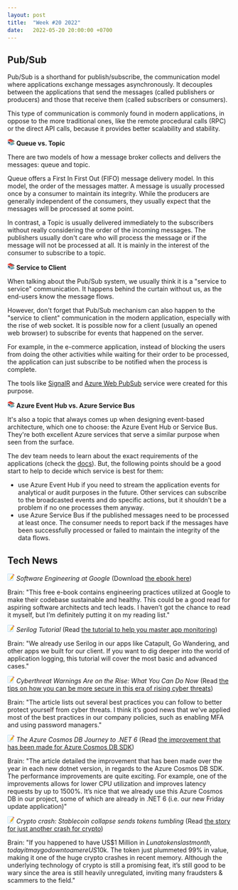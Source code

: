 ```yaml
---
layout: post
title:  "Week #20 2022"
date:   2022-05-20 20:00:00 +0700
---
```


## Pub/Sub

Pub/Sub is a shorthand for publish/subscribe, the communication model where applications exchange messages asynchronously. It decouples between the applications that send the messages (called publishers or producers) and those that receive them (called subscribers or consumers).

This type of communication is commonly found in modern applications, in oppose to the more traditional ones, like the remote procedural calls (RPC) or the direct API calls, because it provides better scalability and stability.

![book](/assets/images/books16.png) __Queue vs. Topic__

There are two models of how a message broker collects and delivers the messages: queue and topic.

Queue offers a First In First Out (FIFO) message delivery model. In this model, the order of the messages matter. A message is usually processed once by a consumer to maintain its integrity. While the producers are generally independent of the consumers, they usually expect that the messages will be processed at some point.

In contrast, a Topic is usually delivered immediately to the subscribers without really considering the order of the incoming messages. The publishers usually don't care who will process the message or if the message will not be processed at all. It is mainly in the interest of the consumer to subscribe to a topic.

![book](/assets/images/books16.png) __Service to Client__

When talking about the Pub/Sub system, we usually think it is a "service to service" communication. It happens behind the curtain without us, as the end-users know the message flows.

However, don't forget that Pub/Sub mechanism can also happen to the "service to client" communication in the modern application, especially with the rise of web socket. It is possible now for a client (usually an opened web browser) to subscribe for events that happened on the server.

For example, in the e-commerce application, instead of blocking the users from doing the other activities while waiting for their order to be processed, the application can just subscribe to be notified when the process is complete.

The tools like [SignalR](https://dotnet.microsoft.com/en-us/apps/aspnet/signalr) and [Azure Web PubSub](https://azure.microsoft.com/en-us/pricing/details/web-pubsub/) service were created for this purpose.

![book](/assets/images/books16.png) __Azure Event Hub vs. Azure Service Bus__

It's also a topic that always comes up when designing event-based architecture, which one to choose: the Azure Event Hub or Service Bus. They're both excellent Azure services that serve a similar purpose when seen from the surface.

The dev team needs to learn about the exact requirements of the applications (check the [docs](https://docs.microsoft.com/en-us/azure/event-grid/compare-messaging-services)). But, the following points should be a good start to help to decide which service is best for them:
- use Azure Event Hub if you need to stream the application events for analytical or audit purposes in the future. Other services can subscribe to the broadcasted events and do specific actions, but it shouldn't be a problem if no one processes them anyway.
- use Azure Service Bus if the published messages need to be processed at least once. The consumer needs to report back if the messages have been successfully processed or failed to maintain the integrity of the data flows.

## Tech News

![memo](/assets/images/memo16.png) *Software Engineering at Google* (Download [the ebook here](https://abseil.io/resources/swe-book))

Brain: "This free e-book contains engineering practices utilized at Google to make their codebase sustainable and healthy. This could be a good read for aspiring software architects and tech leads. I haven’t got the chance to read it myself, but I’m definitely putting it on my reading list."

![memo](/assets/images/memo16.png) *Serilog Tutorial* (Read [the tutorial to help you master app monitoring](https://blog.datalust.co/serilog-tutorial/))

Brain: "We already use Serilog in our apps like Catapult, Go Wandering, and other apps we built for our client. If you want to dig deeper into the world of application logging, this tutorial will cover the most basic and advanced cases."

![memo](/assets/images/memo16.png) *Cyberthreat Warnings Are on the Rise: What You Can Do Now* (Read [the tips on how you can be more secure in this era of rising cyber threats](https://blog.lastpass.com/2022/03/cyberthreat-warnings-are-on-the-rise-what-you-can-do-now/))

Brain: "The article lists out several best practices you can follow to better protect yourself from cyber threats. I think it’s good news that we’ve applied most of the best practices in our company policies, such as enabling MFA and using password managers."

![memo](/assets/images/memo16.png) *The Azure Cosmos DB Journey to .NET 6* (Read [the improvement that has been made for Azure Cosmos DB SDK](https://devblogs.microsoft.com/dotnet/the-azure-cosmos-db-journey-to-net-6/))

Brain: "The article detailed the improvement that has been made over the year in each new dotnet version, in regards to the Azure Cosmos DB SDK. The performance improvements are quite exciting. For example, one of the improvements allows for lower CPU utilization and improves latency requests by up to 1500%. It’s nice that we already use this Azure Cosmos DB in our project, some of which are already in .NET 6 (i.e. our new Friday update application)"

![memo](/assets/images/memo16.png) *Crypto crash: Stablecoin collapse sends tokens tumbling* (Read [the story for just another crash for crypto](https://www.bbc.com/news/technology-61425209))

Brain: "If you happened to have US$1 Million in $Luna tokens last month, today it may go down to a mere US$10k. The token just plummeted 99% in value, making it one of the huge crypto crashes in recent memory. Although the underlying technology of crypto is still a promising feat, it’s still good to be wary since the area is still heavily unregulated, inviting many fraudsters & scammers to the field."
